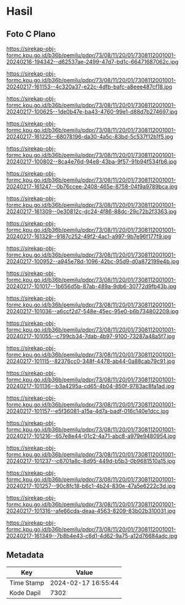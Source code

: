 # Hasil

## Foto C Plano

https://sirekap-obj-formc.kpu.go.id/b36b/pemilu/pdpr/73/08/11/20/01/7308112001001-20240216-194342--d62537ae-2499-47d7-bd1c-66471687062c.jpg

https://sirekap-obj-formc.kpu.go.id/b36b/pemilu/pdpr/73/08/11/20/01/7308112001001-20240217-161153--4c320a37-e22c-4dfb-bafc-a8eee487cf18.jpg

https://sirekap-obj-formc.kpu.go.id/b36b/pemilu/pdpr/73/08/11/20/01/7308112001001-20240217-100625--1de0b47e-ba43-4760-99e1-d88d7b274697.jpg

https://sirekap-obj-formc.kpu.go.id/b36b/pemilu/pdpr/73/08/11/20/01/7308112001001-20240217-161225--68078196-da30-4a5c-83bd-5c537f12b1f5.jpg

https://sirekap-obj-formc.kpu.go.id/b36b/pemilu/pdpr/73/08/11/20/01/7308112001001-20240217-100802--8ca4e76d-94e8-43ba-9f57-91b94f534fb6.jpg

https://sirekap-obj-formc.kpu.go.id/b36b/pemilu/pdpr/73/08/11/20/01/7308112001001-20240217-161247--0b76ccee-2408-465e-8758-04f9a9789bca.jpg

https://sirekap-obj-formc.kpu.go.id/b36b/pemilu/pdpr/73/08/11/20/01/7308112001001-20240217-161309--0e30812c-dc24-4f86-88dc-29c72b2f3363.jpg

https://sirekap-obj-formc.kpu.go.id/b36b/pemilu/pdpr/73/08/11/20/01/7308112001001-20240217-161329--9187c252-49f2-4ac1-a997-9b7e96f177f9.jpg

https://sirekap-obj-formc.kpu.go.id/b36b/pemilu/pdpr/73/08/11/20/01/7308112001001-20240217-100952--a945e78d-1096-42bc-95d9-d0a872199e4b.jpg

https://sirekap-obj-formc.kpu.go.id/b36b/pemilu/pdpr/73/08/11/20/01/7308112001001-20240217-101017--1b656d5b-87ab-489a-9db6-30772d9fb43b.jpg

https://sirekap-obj-formc.kpu.go.id/b36b/pemilu/pdpr/73/08/11/20/01/7308112001001-20240217-101036--a6ccf2d7-548e-45ec-95e0-b6b734802209.jpg

https://sirekap-obj-formc.kpu.go.id/b36b/pemilu/pdpr/73/08/11/20/01/7308112001001-20240217-101055--c799cb34-7dab-4b97-9100-73287a48a5f7.jpg

https://sirekap-obj-formc.kpu.go.id/b36b/pemilu/pdpr/73/08/11/20/01/7308112001001-20240217-101115--82376cc0-348f-4478-ab44-0a88cab79c91.jpg

https://sirekap-obj-formc.kpu.go.id/b36b/pemilu/pdpr/73/08/11/20/01/7308112001001-20240217-101136--b3a4295a-cd65-4b04-850f-9783ac8fa1ad.jpg

https://sirekap-obj-formc.kpu.go.id/b36b/pemilu/pdpr/73/08/11/20/01/7308112001001-20240217-101157--e5f36081-a15a-4d7a-badf-016c140e1dcc.jpg

https://sirekap-obj-formc.kpu.go.id/b36b/pemilu/pdpr/73/08/11/20/01/7308112001001-20240217-101216--657e8e44-01c2-4a71-abc8-a979e9480954.jpg

https://sirekap-obj-formc.kpu.go.id/b36b/pemilu/pdpr/73/08/11/20/01/7308112001001-20240217-101237--c6701a8c-8d95-449d-b5b3-0b9681510a15.jpg

https://sirekap-obj-formc.kpu.go.id/b36b/pemilu/pdpr/73/08/11/20/01/7308112001001-20240217-101257--90c8fc18-b6c1-4b24-830e-47a5e6222c3d.jpg

https://sirekap-obj-formc.kpu.go.id/b36b/pemilu/pdpr/73/08/11/20/01/7308112001001-20240217-101316--afe66cda-deaa-4563-8209-83b02b310031.jpg

https://sirekap-obj-formc.kpu.go.id/b36b/pemilu/pdpr/73/08/11/20/01/7308112001001-20240217-161349--7b8b4e43-c6d1-4d62-9a75-a12d76684adc.jpg


## Metadata

| Key        | Value               |
| ---------- | ------------------- |
| Time Stamp | 2024-02-17 16:55:44 |
| Kode Dapil | 7302                |



